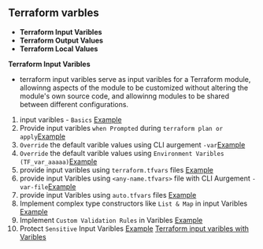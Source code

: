## Terraform varbles
- **Terraform Input Varibles**
- **Terraform Output Values**
- **Terraform Local Values**

**Terraform Input Varibles**
- terraform input varibles serve as input varibles for a Terraform module, allowinng aspects of the module to be customized without altering the module's own source code, and allowinng modules to be shared between different configurations.
1. input varibles - `Basics` [Example]()
2. Provide input varibles `when Prompted` during `terraform plan or apply`[Example]()
3. `Override` the default varible values using  CLI aurgement `-var`[Example]()
4. `Override` the default varible values using `Environment Varibles (TF_var_aaaaa)`[Example]()
5. provide input varibles using `terraform.tfvars` files [Example]()
6. provide input Varibles using `<any-name.tfvars>` file with CLI Aurgement `-var-file`[Example]()
7. provide input Varibles using `auto.tfvars` files [Example]()
8. Implement complex type constructors like `List & Map` in input Varibles [Example]()
9. Implement `Custom Validation Rules` in  Varibles [Example]()
10. Protect `Sensitive` Input Varibles [Example]()
[Terraform input varibles with Varibles](https://github.com/sudheermuthyala/terraform-/tree/main/04-Terraform-Variables/02-Terraform_input_varibles)

